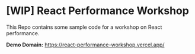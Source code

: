 # [WIP] React Performance Workshop

This Repo contains some sample code for a workshop on React performance.

**Demo Domain:**
https://react-performance-workshop.vercel.app/
